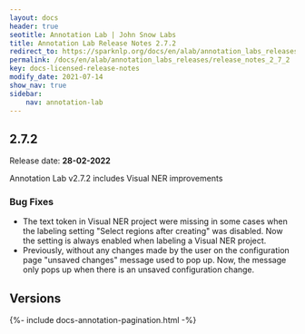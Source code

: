 ```yaml
---
layout: docs
header: true
seotitle: Annotation Lab | John Snow Labs
title: Annotation Lab Release Notes 2.7.2
redirect_to: https://sparknlp.org/docs/en/alab/annotation_labs_releases/release_notes_2_7_2
permalink: /docs/en/alab/annotation_labs_releases/release_notes_2_7_2
key: docs-licensed-release-notes
modify_date: 2021-07-14
show_nav: true
sidebar:
    nav: annotation-lab
---
```


<div class="h3-box" markdown="1">

## 2.7.2 

Release date: **28-02-2022**

Annotation Lab v2.7.2 includes Visual NER improvements 

### Bug Fixes 
- The text token in Visual NER project were missing in some cases when the labeling setting "Select regions after creating" was disabled. Now the setting is always enabled when labeling a Visual NER project. 
- Previously, without any changes made by the user on the configuration page "unsaved changes" message used to pop up. Now, the message only pops up when there is an unsaved configuration change. 

</div><div class="prev_ver h3-box" markdown="1">

## Versions

</div>

{%- include docs-annotation-pagination.html -%}